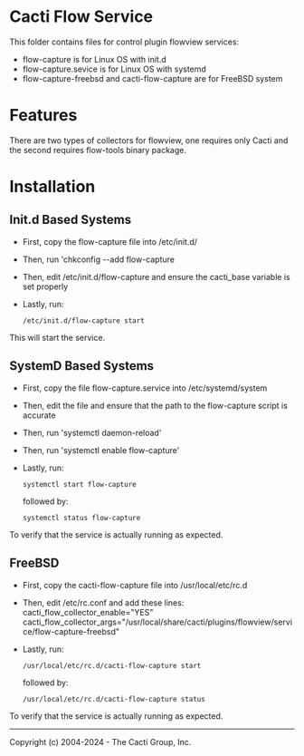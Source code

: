 # Cacti Flow Service

This folder contains files for control plugin flowview services:
- flow-capture is for Linux OS with init.d
- flow-capture.sevice is for Linux OS with systemd
- flow-capture-freebsd and cacti-flow-capture are for FreeBSD system

# Features

There are two types of collectors for flowview, one requires only Cacti and the
second requires flow-tools binary package.

# Installation

## Init.d Based Systems

* First, copy the flow-capture file into /etc/init.d/

* Then, run 'chkconfig --add flow-capture

* Then, edit /etc/init.d/flow-capture and ensure the cacti_base variable is set
  properly

* Lastly, run:
  ```
  /etc/init.d/flow-capture start
  ```

This will start the service.

## SystemD Based Systems

* First, copy the file flow-capture.service into /etc/systemd/system

* Then, edit the file and ensure that the path to the flow-capture script is
  accurate

* Then, run 'systemctl daemon-reload'

* Then, run 'systemctl enable flow-capture'

* Lastly, run:
  ```
  systemctl start flow-capture
  ```

  followed by:
  ```
  systemctl status flow-capture
  ```

To verify that the service is actually running as expected.


## FreeBSD

* First, copy the cacti-flow-capture file into /usr/local/etc/rc.d

* Then, edit /etc/rc.conf and add these lines:
    cacti_flow_collector_enable="YES"
    cacti_flow_collector_args="/usr/local/share/cacti/plugins/flowview/service/flow-capture-freebsd"

* Lastly, run:
  ```
  /usr/local/etc/rc.d/cacti-flow-capture start
  ```

  followed by:
  ```
  /usr/local/etc/rc.d/cacti-flow-capture status
  ```

To verify that the service is actually running as expected.



-----------------------------------------------
Copyright (c) 2004-2024 - The Cacti Group, Inc.
